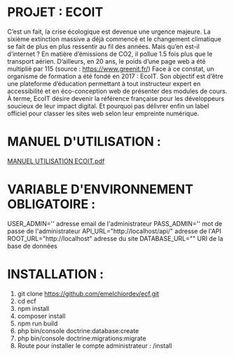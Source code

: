 # PROJET : ECOIT

C’est un fait, la crise écologique est devenue une urgence majeure. La sixième extinction 
massive a déjà commencé et le changement climatique se fait de plus en plus ressentir au fil 
des années. Mais qu’en est-il d’internet ?
En matière d’émissions de CO2, il pollue 1.5 fois plus que le transport aérien. D’ailleurs, en 20 
ans, le poids d’une page web a été multiplié par 115 (source : https://www.greenit.fr/)
Face à ce constat, un organisme de formation a été fondé en 2017 : EcoIT. Son objectif est 
d’être une plateforme d’éducation permettant à tout instructeur expert en accessibilité et en 
éco-conception web de présenter des modules de cours.
À terme, EcoIT désire devenir la référence française pour les développeurs soucieux de leur 
impact digital. Et pourquoi pas délivrer enfin un label officiel pour classer les sites web selon 
leur empreinte numérique.

# MANUEL D'UTILISATION : 
[MANUEL UTILISATION ECOIT.pdf](https://github.com/emelchiordev/ecf/files/8525407/MANUEL.UTILISATION.ECOIT.pdf)

# VARIABLE D'ENVIRONNEMENT OBLIGATOIRE : 
USER_ADMIN=''    adresse email de l'administrateur
PASS_ADMIN=''    mot de passe de l'administrateur
API_URL="http://localhost/api/"    adresse de l'API
ROOT_URL="http://localhost"        adresse du site
DATABASE_URL=""                    URI de la base de données

# INSTALLATION : 
1) git clone https://github.com/emelchiordev/ecf.git
2) cd ecf
3) npm install
4) composer install
5) npm run build
6) php bin/console doctrine:database:create
7) php bin/console doctrine:migrations:migrate
8) Route pour installer le compte administrateur : /install






